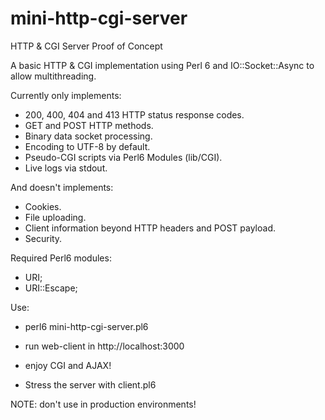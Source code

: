 # mini-http-cgi-server
HTTP & CGI Server Proof of Concept

A basic HTTP & CGI implementation using Perl 6 and IO::Socket::Async to allow multithreading.

Currently only implements:

- 200, 400, 404 and 413 HTTP status response codes.
- GET and POST HTTP methods.
- Binary data socket processing.
- Encoding to UTF-8 by default.
- Pseudo-CGI scripts via Perl6 Modules (lib/CGI).
- Live logs via stdout.

And doesn't implements:

- Cookies.
- File uploading.
- Client information beyond HTTP headers and POST payload.
- Security.

Required Perl6 modules:

- URI;
- URI::Escape;

Use:

- perl6 mini-http-cgi-server.pl6

- run web-client in http://localhost:3000

- enjoy CGI and AJAX!

- Stress the server with client.pl6

NOTE: don't use in production environments!
